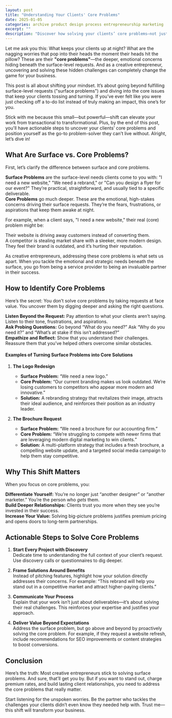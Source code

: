 ```yaml
---
layout: post
title: "Understanding Your Clients' Core Problems"
date: 2025-01-05
categories: archive product design process entrepreneurship marketing
excerpt: ""
description: "Discover how solving your clients’ core problems—not just their surface-level requests—can transform your business. Learn actionable strategies to identify deeper challenges, build trust, and position yourself as an indispensable creative partner."
---
```


Let me ask you this: What keeps your clients up at night? What are the nagging worries that pop into their heads the moment their heads hit the pillow? These are their **"core problems"**—the deeper, emotional concerns hiding beneath the surface-level requests. And as a creative entrepreneur, uncovering and solving these hidden challenges can completely change the game for your business.

This post is all about shifting your mindset. It’s about going beyond fulfilling surface-level requests ("surface problems") and diving into the core issues that keep your clients tossing and turning. If you’ve ever felt like you were just checking off a to-do list instead of truly making an impact, this one’s for you.

Stick with me because this small—but powerful—shift can elevate your work from transactional to transformational. Plus, by the end of this post, you'll have actionable steps to uncover your clients’ core problems and position yourself as the go-to problem-solver they can’t live without. Alright, let’s dive in!


## What Are Surface vs. Core Problems?

First, let’s clarify the difference between surface and core problems.

**Surface Problems** are the surface-level needs clients come to you with: "I need a new website," "We need a rebrand," or "Can you design a flyer for our event?" They’re practical, straightforward, and usually tied to a specific deliverable.  
**Core Problems** go much deeper. These are the emotional, high-stakes concerns driving their surface requests. They’re the fears, frustrations, or aspirations that keep them awake at night.  

For example, when a client says, "I need a new website," their real (core) problem might be:

Their website is driving away customers instead of converting them.  
A competitor is stealing market share with a sleeker, more modern design.  
They feel their brand is outdated, and it’s hurting their reputation.  

As creative entrepreneurs, addressing these core problems is what sets us apart. When you tackle the emotional and strategic needs beneath the surface, you go from being a service provider to being an invaluable partner in their success.


## How to Identify Core Problems

Here’s the secret: You don’t solve core problems by taking requests at face value. You uncover them by digging deeper and asking the right questions.



**Listen Beyond the Request:** Pay attention to what your clients aren’t saying. Listen to their tone, frustrations, and aspirations.  
**Ask Probing Questions:** Go beyond “What do you need?” Ask “Why do you need it?” and “What’s at stake if this isn’t addressed?”  
**Empathize and Reflect:** Show that you understand their challenges. Reassure them that you’ve helped others overcome similar obstacles.  


#### Examples of Turning Surface Problems into Core Solutions

1. **The Logo Redesign**
    * **Surface Problem:** “We need a new logo.”
    * **Core Problem:** “Our current branding makes us look outdated. We’re losing customers to competitors who appear more modern and innovative.”
    * **Solution:** A rebranding strategy that revitalizes their image, attracts their ideal audience, and reinforces their position as an industry leader. 

2. **The Brochure Request**
    * **Surface Problem:** “We need a brochure for our accounting firm.”
    * **Core Problem:** “We’re struggling to compete with newer firms that are leveraging modern digital marketing to win clients.”
    * **Solution:** A multi-platform strategy that includes a fresh brochure, a compelling website update, and a targeted social media campaign to help them stay competitive.


## Why This Shift Matters

When you focus on core problems, you:

**Differentiate Yourself:** You’re no longer just “another designer” or “another marketer.” You’re the person who *gets* them.  
**Build Deeper Relationships:** Clients trust you more when they see you’re invested in their success.  
 **Increase Your Value:** Solving big-picture problems justifies premium pricing and opens doors to long-term partnerships.  


## Actionable Steps to Solve Core Problems



1. **Start Every Project with Discovery**  
Dedicate time to understanding the full context of your client’s request. Use discovery calls or questionnaires to dig deeper. 

2. **Frame Solutions Around Benefits**  
Instead of pitching features, highlight how your solution directly addresses their concerns. For example: “This rebrand will help you stand out in a competitive market and attract higher-paying clients.” 

3. **Communicate Your Process**  
Explain that your work isn’t just about deliverables—it’s about solving their real challenges. This reinforces your expertise and justifies your approach. 

4. **Deliver Value Beyond Expectations**  
Address the surface problem, but go above and beyond by proactively solving the core problem. For example, if they request a website refresh, include recommendations for SEO improvements or content strategies to boost conversions. 



## Conclusion

Here’s the truth: Most creative entrepreneurs stick to solving surface problems. And sure, that’ll get you by. But if you want to stand out, charge premium rates, and build lasting client relationships, you need to address the core problems that really matter.

Start listening for the unspoken worries. Be the partner who tackles the challenges your clients didn’t even know they needed help with. Trust me—this shift will transform your business.